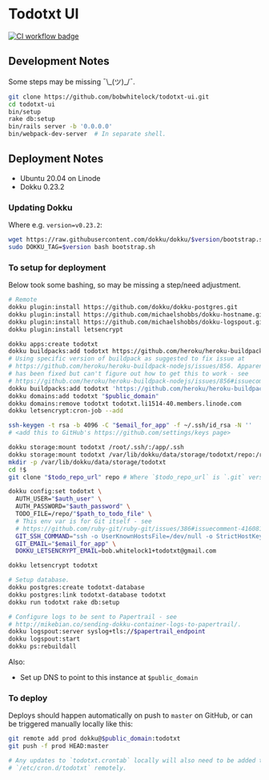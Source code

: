 
# Todotxt UI

[![CI workflow badge](https://github.com/bobwhitelock/todotxt-ui/workflows/CI/badge.svg)](https://github.com/bobwhitelock/todotxt-ui/actions?query=workflow%3ACI)

## Development Notes

Some steps may be missing ¯\\\_(ツ)\_/¯.

```bash
git clone https://github.com/bobwhitelock/todotxt-ui.git
cd todotxt-ui
bin/setup
rake db:setup
bin/rails server -b '0.0.0.0'
bin/webpack-dev-server  # In separate shell.
```

## Deployment Notes

- Ubuntu 20.04 on Linode
- Dokku 0.23.2

### Updating Dokku

Where e.g. `version=v0.23.2`:

```bash
wget https://raw.githubusercontent.com/dokku/dokku/$version/bootstrap.sh
sudo DOKKU_TAG=$version bash bootstrap.sh
```

### To setup for deployment

Below took some bashing, so may be missing a step/need adjustment.

```bash
# Remote
dokku plugin:install https://github.com/dokku/dokku-postgres.git
dokku plugin:install https://github.com/michaelshobbs/dokku-hostname.git dokku-hostname
dokku plugin:install https://github.com/michaelshobbs/dokku-logspout.git
dokku plugin:install letsencrypt

dokku apps:create todotxt
dokku buildpacks:add todotxt https://github.com/heroku/heroku-buildpack-ruby.git
# Using specific version of buildpack as suggested to fix issue at
# https://github.com/heroku/heroku-buildpack-nodejs/issues/856. Apparently this
# has been fixed but can't figure out how to get this to work - see
# https://github.com/heroku/heroku-buildpack-nodejs/issues/856#issuecomment-731933169
dokku buildpacks:add todotxt 'https://github.com/heroku/heroku-buildpack-nodejs.git#v174'
dokku domains:add todotxt "$public_domain"
dokku domains:remove todotxt todotxt.li1514-40.members.linode.com
dokku letsencrypt:cron-job --add

ssh-keygen -t rsa -b 4096 -C "$email_for_app" -f ~/.ssh/id_rsa -N ''
# <add this to GitHub's https://github.com/settings/keys page>

dokku storage:mount todotxt /root/.ssh/:/app/.ssh
dokku storage:mount todotxt /var/lib/dokku/data/storage/todotxt/repo:/repo
mkdir -p /var/lib/dokku/data/storage/todotxt
cd !$
git clone "$todo_repo_url" repo # Where `$todo_repo_url` is `.git` version of URL.

dokku config:set todotxt \
  AUTH_USER="$auth_user" \
  AUTH_PASSWORD="$auth_password" \
  TODO_FILE=/repo/"$path_to_todo_file" \
  # This env var is for Git itself - see
  # https://github.com/ruby-git/ruby-git/issues/386#issuecomment-416081185.
  GIT_SSH_COMMAND="ssh -o UserKnownHostsFile=/dev/null -o StrictHostKeyChecking=no -i '/app/.ssh/id_rsa'" \
  GIT_EMAIL="$email_for_app" \
  DOKKU_LETSENCRYPT_EMAIL=bob.whitelock1+todotxt@gmail.com

dokku letsencrypt todotxt

# Setup database.
dokku postgres:create todotxt-database
dokku postgres:link todotxt-database todotxt
dokku run todotxt rake db:setup

# Configure logs to be sent to Papertrail - see
# http://mikebian.co/sending-dokku-container-logs-to-papertrail/.
dokku logspout:server syslog+tls://$papertrail_endpoint
dokku logspout:start
dokku ps:rebuildall
```

Also:
- Set up DNS to point to this instance at `$public_domain`


### To deploy

Deploys should happen automatically on push to `master` on GitHub, or can be
triggered manually locally like this:

```bash
git remote add prod dokku@$public_domain:todotxt
git push -f prod HEAD:master

# Any updates to `todotxt.crontab` locally will also need to be added to
# `/etc/cron.d/todotxt` remotely.
```
